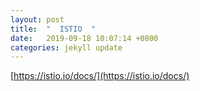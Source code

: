 ```yaml
---
layout: post
title:  "  ISTIO  "
date:   2019-09-18 10:07:14 +0800
categories: jekyll update
---
```


[https://istio.io/docs/](https://istio.io/docs/)




